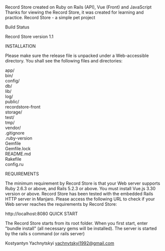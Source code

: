 

Record Store created on Ruby on Rails (API), Vue (Front) and JavaScript 
Thanks for viewing the Record Store, it was created for learning and practice. Record Store - a simple pet project

Build Status

Record Store version 1.1

INSTALLATION

Please make sure the release file is unpacked under a Web-accessible directory. You shall see the following files and directories:

app/  
bin/  
config/  
db/  
lib/  
log/  
public/  
recordstore-front  
storage/  
test/  
tmp/  
vendor/  
.gitignore  
.ruby-version  
Gemfile   
Gemfile.lock    
README.md    
Rakefile    
config.ru

REQUIREMENTS

The minimum requirement by Record Store is that your Web server supports Ruby 2.6.3 or above, and Rails 5.2.3 or above. You must install Vue.js 3.30 version or above. Record Store has been tested with the embedded Rails HTTP server in Manjaro. Please access the following URL to check if your Web server reaches the requirements by Record Store:

http://localhost:8080
QUICK START

The Record Store starts from its root folder. When you first start, enter "bundle install" (all necessary gems will be installed). The server is started by the rails s command (or rails server)

Kostyantyn Yachnytskyi yachnytskyi1992@gmail.com
